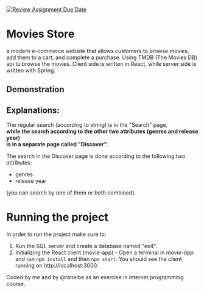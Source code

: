 [![Review Assignment Due Date](https://classroom.github.com/assets/deadline-readme-button-24ddc0f5d75046c5622901739e7c5dd533143b0c8e959d652212380cedb1ea36.svg)](https://classroom.github.com/a/7Tmn2VQK)

# Movies Store
a modern e-commerce website that allows customers to browse movies, add them to a cart, and complete a purchase.
Using TMDB (The Movies DB) api to browse the movies.
Client side is written in React, while server side is written with Spring.

## Demonstration

## Explanations:
<p>
The regular search (according to string) is in the "Search" page, <br>
<b>while the search according to the other two attributes (genres and release year) <br>
is in a separate page called "Discover".</b>
</p>

<div>
The search in the Discover page is done according to the following two attributes:
<ul>
<li>genres</li>
<li>release year</li>
</ul>
(you can search by one of them or both combined).
</div>

# Running the project
In order to run the project make sure to:
1. Run the SQL server and create a database named "ex4". 
2. Initializing the React client (movie-app) - Open a terminal in *movie-app* and run `npm install` and then `npm start`. You should see the client running on http://localhost:3000.

Coded by me and by @ranelbe as an exercise in internet programming course.
